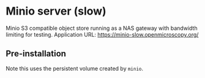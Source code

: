 # Minio server (slow)

Minio S3 compatible object store running as a NAS gateway with bandwidth limiting for testing.
Application URL: https://minio-slow.openmicroscopy.org/


## Pre-installation

Note this uses the persistent volume created by `minio`.
